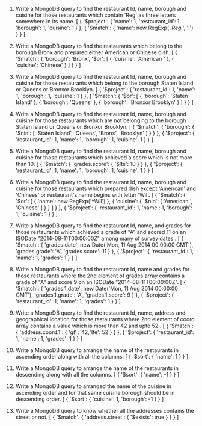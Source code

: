 1. Write a MongoDB query to find the restaurant Id, name, borough and cuisine for those restaurants which contain 'Reg' as three letters somewhere in its name.
   [
   {
   '$project': {
   'name': 1,
   'restaurant_id': 1,
   'borough': 1,
   'cuisine': 1
   }
   }, {
   '$match': {
   'name': new RegExp('.*Reg.*', 'i')
   }
   }
   ]
2. Write a MongoDB query to find the restaurants which belong to the borough Bronx and prepared either American or Chinese dish.
   [
   {
   '$match': {
      'borough': 'Bronx', 
      '$or': [
   {
   'cuisine': 'American '
   }, {
   'cuisine': 'Chinese'
   }
   ]
   }
   }
   ]
3. Write a MongoDB query to find the restaurant Id, name, borough and cuisine for those restaurants which belong to the borough Staten Island or Queens or Bronxor Brooklyn.
   [
   {
   '$project': {
      'restaurant_id': 1, 
      'name': 1, 
      'borough': 1, 
      'cuisine': 1
    }
  }, {
    '$match': {
   '$or': [
   {
   'borough': 'Staten Island'
   }, {
   'borough': 'Queens'
   }, {
   'borough': 'Bronxor Brooklyn'
   }
   ]
   }
   }
   ]
4. Write a MongoDB query to find the restaurant Id, name, borough and cuisine for those restaurants which are not belonging to the borough Staten Island or Queens or Bronxor Brooklyn.
   [
   {
   '$match': {
      'borough': {
        '$nin': [
   'Staten Island', 'Queens', 'Bronx', 'Brooklyn'
   ]
   }
   }
   }, {
   '$project': {
   'restaurant_id': 1,
   'name': 1,
   'borough': 1,
   'cuisine': 1
   }
   }
   ]

5. Write a MongoDB query to find the restaurant Id, name, borough and cuisine for those restaurants which achieved a score which is not more than 10.
   [
   {
   '$match': {
   'grades.score': {
   '$lte': 10
   }
   }
   }, {
   '$project': {
   'restaurant_id': 1,
   'name': 1,
   'borough': 1,
   'cuisine': 1
   }
   }
   ]

6. Write a MongoDB query to find the restaurant Id, name, borough and cuisine for those restaurants which prepared dish except 'American' and 'Chinees' or restaurant's name begins with letter 'Wil'.
   [
   {
   '$match': {
      '$or': [
   {
   'name': new RegExp('^Wil')
   }, {
   'cuisine': {
   '$nin': [
              'American ', 'Chinese'
            ]
          }
        }
      ]
    }
  }, {
    '$project': {
   'restaurant_id': 1,
   'name': 1,
   'borough': 1,
   'cuisine': 1
   }
   }
   ]
7. Write a MongoDB query to find the restaurant Id, name, and grades for those restaurants which achieved a grade of "A" and scored 11 on an ISODate "2014-08-11T00:00:00Z" among many of survey dates..
   [
   {
   '$match': {
   'grades.date': new Date('Mon, 11 Aug 2014 00:00:00 GMT'),
   'grades.grade': 'A',
   'grades.score': 11
   }
   }, {
   '$project': {
   'restaurant_id': 1,
   'name': 1,
   'grades': 1
   }
   }
   ]

8. Write a MongoDB query to find the restaurant Id, name and grades for those restaurants where the 2nd element of grades array contains a grade of "A" and score 9 on an ISODate "2014-08-11T00:00:00Z".
   [
   {
   '$match': {
   'grades.1.date': new Date('Mon, 11 Aug 2014 00:00:00 GMT'),
   'grades.1.grade': 'A',
   'grades.1.score': 9
   }
   }, {
   '$project': {
   'restaurant_id': 1,
   'name': 1,
   'grades': 1
   }
   }
   ]

9. Write a MongoDB query to find the restaurant Id, name, address and geographical location for those restaurants where 2nd element of coord array contains a value which is more than 42 and upto 52..
   [
   {
   '$match': {
   'address.coord.1': {
   '$gt': 42,
   '$lte': 52
   }
   }
   }, {
   '$project': {
   'restaurant_id': 1,
   'name': 1,
   'grades': 1
   }
   }
   ]

10. Write a MongoDB query to arrange the name of the restaurants in ascending order along with all the columns.
    [
    {
    '$sort': {
    'name': 1
    }
    }
    ]

11. Write a MongoDB query to arrange the name of the restaurants in descending along with all the columns.
    [
    {
    '$sort': {
    'name': -1
    }
    }
    ]

12. Write a MongoDB query to arranged the name of the cuisine in ascending order and for that same cuisine borough should be in descending order.
    [
    {
    '$sort': {
    'cuisine': 1,
    'borough': -1
    }
    }
    ]

13. Write a MongoDB query to know whether all the addresses contains the street or not.
    [
    {
    '$match': {
    'address.street': {
    '$exists': true
    }
    }
    }
    ]
